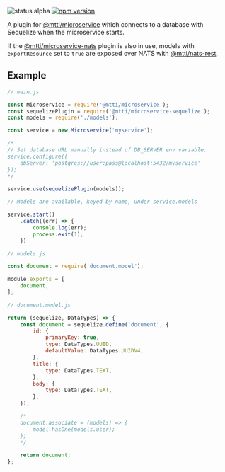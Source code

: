 ![status alpha](https://img.shields.io/badge/development_status-alpha-red.svg)
[![npm version](https://badge.fury.io/js/%40mtti%2Fmicroservice-sequelize.svg)](https://badge.fury.io/js/%40mtti%2Fmicroservice-sequelize)

A plugin for [@mtti/microservice](https://github.com/mtti/node-microservice) which connects to a database with Sequelize when the microservice starts.

If the [@mtti/microservice-nats](https://github.com/mtti/node-microservice-nats) plugin is also in use, models with `exportResource` set to `true` are exposed over NATS with [@mtti/nats-rest](https://github.com/mtti/node-nats-rest).

## Example

```javascript
// main.js

const Microservice = require('@mtti/microservice');
const sequelizePlugin = require('@mtti/microservice-sequelize');
const models = require('./models');

const service = new Microservice('myservice');

/*
// Set database URL manually instead of DB_SERVER env variable.
service.configure({
    dbServer: 'postgres://user:pass@localhost:5432/myservice'
});
*/

service.use(sequelizePlugin(models));

// Models are available, keyed by name, under service.models

service.start()
    .catch((err) => {
        console.log(err);
        process.exit(1);
    })
```

```javascript
// models.js

const document = require('document.model');

module.exports = [
    document,
];

```

```javascript
// document.model.js

return (sequelize, DataTypes) => {
    const document = sequelize.define('document', {
        id: {
            primaryKey: true,
            type: DataTypes.UUID,
            defaultValue: DataTypes.UUIDV4,
        },
        title: {
            type: DataTypes.TEXT,
        },
        body: {
            type: DataTypes.TEXT,
        },
    });

    /*
    document.associate = (models) => {
        model.hasOne(models.user);
    };
    */

    return document;
};
```
